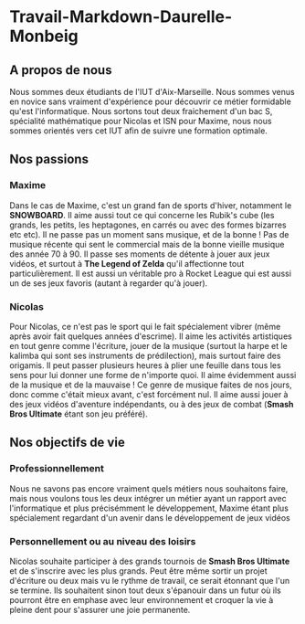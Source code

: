 # Travail-Markdown-Daurelle-Monbeig

## A propos de nous 

Nous sommes deux étudiants de l'IUT d'Aix-Marseille. Nous sommes venus en novice sans vraiment d'expérience pour découvrir ce métier formidable qu'est l'informatique. Nous sortons tout deux fraichement d'un bac S, spécialité mathématique pour Nicolas et ISN pour Maxime, nous nous sommes orientés vers cet IUT afin de suivre une formation optimale.

## Nos passions

### Maxime
Dans le cas de Maxime, c'est un grand fan de sports d'hiver, notamment le **SNOWBOARD**. Il aime aussi tout ce qui concerne les Rubik's cube (les grands, les petits, les heptagones, en carrés ou avec des formes bizarres etc etc). Il ne passe pas un moment sans musique, et de la bonne ! Pas de musique récente qui sent le commercial mais de la bonne vieille musique des année 70 à 90. Il passe ses moments de détente à jouer aux jeux vidéos, et surtout à **The Legend of Zelda** qu'il affectionne tout particulièrement. Il est aussi un véritable pro à Rocket League qui est aussi un de ses jeux favoris (autant à regarder qu'à jouer).

### Nicolas
Pour Nicolas, ce n'est pas le sport qui le fait spécialement vibrer (même après avoir fait quelques années d'escrime). Il aime les activités artistiques en tout genre comme l'écriture, jouer de la musique (surtout la harpe et le kalimba qui sont ses instruments de prédilection), mais surtout faire des origamis. Il peut passer plusieurs heures à plier une feuille dans tous les sens pour lui donner une forme de n'importe quoi. Il aime évidemment aussi de la musique et de la mauvaise ! Ce genre de musique faites de nos jours, donc comme c'était mieux avant, c'est forcément nul. Il aime aussi jouer à des jeux vidéos d'aventure indépendants, ou à des jeux de combat (**Smash Bros Ultimate** étant son jeu préféré). 

## Nos objectifs de vie

### Professionnellement

Nous ne savons pas encore vraiment quels métiers nous souhaitons faire, mais nous voulons tous les deux intégrer un métier ayant un rapport avec l'informatique et plus précisémment le développement, Maxime étant plus spécialement regardant d'un avenir dans le développement de jeux vidéos

### Personnellement ou au niveau des loisirs

Nicolas souhaite participer à des grands tournois de **Smash Bros Ultimate** et de s'inscrire avec les plus grands. Peut être même sortir un projet d'écriture ou deux mais vu le rythme de travail, ce serait étonnant que l'un se termine. 
Ils souhaitent sinon tout deux s'épanouir dans un futur où ils pourront être en emphase avec leur environnement et croquer la vie à pleine dent pour s'assurer une joie permanente.
